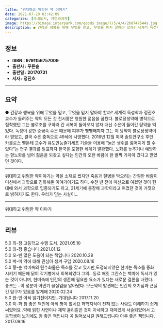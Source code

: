 ```yaml
---
title: "위대하고 위험한 약 이야기"
date: 2021-07-20 03:42:09
categories: [국내도서, 자연과과학]
image: https://bimage.interpark.com/goods_image/7/5/4/4/268747544s.jpg
description: ● 건강과 행복을 위해 무엇을 믿고, 무엇을 믿지 말아야 할까? 세계적 독성학자 정진호 교수가 들려주는 약의 모든 것 진시황은 영원한 젊음을 꿈꿨다. 불로장생약에 병적으로 집착했던 그는 불로초를 구하러 간 서복이 돌아오지 않자 대신 수은이 들어간 탕약을 먹었다. 독성이 강한 중금속
---
```


## **정보**

- **ISBN : 9791156757009**
- **출판사 : 푸른숲**
- **출판일 : 20170731**
- **저자 : 정진호**

------



## **요약**

●  건강과 행복을 위해 무엇을 믿고, 무엇을 믿지 말아야 할까? 세계적 독성학자 정진호 교수가 들려주는 약의 모든 것  진시황은 영원한 젊음을 꿈꿨다. 불로장생약에 병적으로 집착했던 그는 불로초를 구하러 간 서복이 돌아오지 않자 대신 수은이 들어간 탕약을 먹었다. 독성이 강한 중금속 수은 때문에 피부가 팽팽해지자 그는 이 탕약이 불로장생약이라 믿었고, 결국 수은 중독으로 49세에 사망했다.  2016년 12월 미국 솔트연구소 후안 카를로스 벨몬테 교수가 유도만능줄기세포 기술을 이용해 “늙은 생쥐를 젊어지게 할 수 있다”는 연구 결과를 발표하자 한국을 포함한 세계가 열광했다. 노화를 늦추거나 예방하는 항노화를 넘어 젊음을 되찾고 싶다는 인간의 오랜 바람에 한 발짝 가까이 갔다고 믿었던 것이다.

------

위대하고 위험한 약이야기는 약을 소재로 썼지만 죽음과 질병을 막으려는 간절한 바람이 미신에서 과학으로 진화해온 이야기이기도 하다. 수천 년 전에 미신으로 여겼던 것이 현대에 와서 과학으로 입증되기도 하고, 21세기에 등장해 과학이라고 여겼던 것이 거짓으로 밝혀지기도 한다. 우리가 믿는 사실이... 

------


위대하고 위험한 약 이야기 

------


## **리뷰** 

5.0 최-정 고등학교 수행 도서. 2021.05.10 <br/>5.0 최-정 좋습니다  2021.01.12 <br/>5.0 오-빈 많은 도움이 되는 책입니다 2020.10.29 <br/>5.0 박-미 약에 대해 관심이 생겨 구입 2020.08.16 <br/>5.0 황-순 백미속의 탄수화물은 독소를 갖고 있지만,도정되지않은 현미는 독소를 중화시키기 때문에 닭이 각기병에서 회복되었다 그의.. 동료 해릿 그린스는 백미에 독서가 있는 것이 아니며, 현미속에 인간의 생존에 필요한 요소가 있다는 새로운 결론을 내렸다..풍크는 ..이 성분이 아민기 물질임을 알아냈다. 모든약의 발견에는 인간의 호기심과 끈질긴 탐구가 있음를 알게해 2020.02.24 <br/>5.0 한-인 아직 읽기전이지만..기대됩니다 2017.11.20 <br/>3.0 이-화 참 좋은 책인데 아직 평이 없네요 화학지식이 전혀 없는 사람도 이해하기 쉽게 써있어요 .약에 얽힌 사연이나 제약 윤리같은 것이 자세하고 재미있게 서술되있어서 고등학생이 보기에도 참 좋은 책입니다 꼭 읽어보시길 권해드립니다 아주 좋은 책입니다. 2017.09.16 <br/>